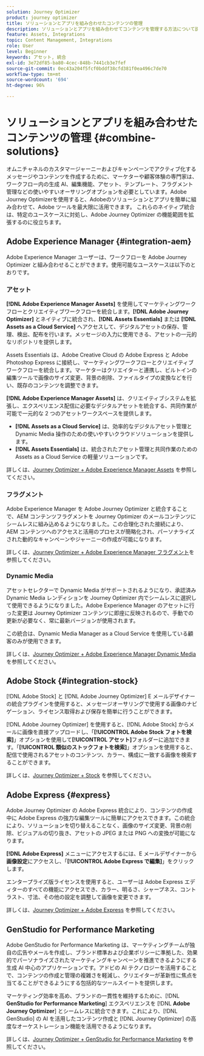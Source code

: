 ```yaml
---
solution: Journey Optimizer
product: journey optimizer
title: ソリューションとアプリを組み合わせたコンテンツの管理
description: ソリューションとアプリを組み合わせてコンテンツを管理する方法について説明します
feature: Assets, Integrations
topic: Content Management, Integrations
role: User
level: Beginner
keywords: アセット, 統合
exl-id: 3e72df85-ba80-4cec-848b-7441cb3e7fef
source-git-commit: 0ec43a204f5fcf0bddf38cfd381f0ea496c7de70
workflow-type: tm+mt
source-wordcount: '694'
ht-degree: 96%

---
```


# ソリューションとアプリを組み合わせたコンテンツの管理 {#combine-solutions}

オムニチャネルのカスタマージャーニーおよびキャンペーンでアクティブ化するメッセージやコンテンツを作成するために、マーケターや顧客体験の専門家は、ワークフロー内の生成 AI、編集機能、アセット、テンプレート、フラグメント管理などの使いやすいオーサリングオプションを必要としています。Adobe Journey Optimizerを使用すると、Adobeのソリューションとアプリを簡単に組み合わせて、Adobe ツールを最大限に活用できます。 これらのネイティブ統合は、特定のユースケースに対処し、Adobe Journey Optimizer の機能範囲を拡張するのに役立ちます。

## Adobe Experience Manager {#integration-aem}

Adobe Experience Manager ユーザーは、ワークフローを Adobe Journey Optimizer と組み合わせることができます。使用可能なユースケースは以下のとおりです。

### アセット

**[!DNL Adobe Experience Manager Assets]** を使用してマーケティングワークフローとクリエイティブワークフローを統合します。**[!DNL Adobe Journey Optimizer]** とネイティブに統合され、**[!DNL Assets Essentials]** または **[!DNL Assets as a Cloud Service]** へアクセスして、デジタルアセットの保存、管理、検出、配布を行います。メッセージの入力に使用できる、アセットの一元的なリポジトリを提供します。

Assets Essentials は、Adobe Creative Cloud の Adobe Express と Adobe Photoshop Express に接続し、マーケティングワークフローとクリエイティブワークフローを統合します。マーケターはクリエイターと連携し、ビルトインの編集ツールで画像のサイズ変更、背景の削除、ファイルタイプの変換などを行い、既存のコンテンツを調整できます。

**[!DNL Adobe Experience Manager Assets]** は、クリエイティブシステムを拡張し、エクスペリエンス配信に必要なデジタルアセットを統合する、共同作業が可能で一元的な 2 つのアセットワークスペースを提供します。

* **[!DNL Assets as a Cloud Service]** は、効率的なデジタルアセット管理と Dynamic Media 操作のための使いやすいクラウドソリューションを提供します。
* **[!DNL Assets Essentials]** は、統合されたアセット管理と共同作業のための Assets as a Cloud Service の軽量ソリューションです。

詳しくは、[Journey Optimizer + Adobe Experience Manager Assets](../integrations/assets.md) を参照してください。

<!--
### Templates

With Adobe Journey Optimizer, you can create custom-tailored messages through Adobe Experience Manager sites. Start by designing your templates using Adobe Experience Manager's content sources, then send them to Adobe Journey Optimizer. Once shared, these templates can be accessed in Adobe Journey Optimizer's Email Designer, simplifying the process of crafting and sending messages to your desired audience.

Learn more about [Journey Optimizer + Adobe Experience Manager templates](../integrations/aem-templates.md).-->

### フラグメント

Adobe Experience Manager を Adobe Journey Optimizer と統合することで、AEM コンテンツフラグメントを Journey Optimizer のメールコンテンツにシームレスに組み込めるようになりました。この合理化された接続により、AEM コンテンツへのアクセスと活用のプロセスが簡略化され、パーソナライズされた動的なキャンペーンやジャーニーの作成が可能になります。

詳しくは、[Journey Optimizer + Adobe Experience Manager フラグメント](../integrations/aem-fragments.md)を参照してください。

### Dynamic Media

アセットセレクターで Dynamic Media がサポートされるようになり、承認済み Dynamic Media レンディションを Journey Optimizer 内でシームレスに選択して使用できるようになりました。Adobe Experience Manager のアセットに行った変更は Journey Optimizer コンテンツに即座に反映されるので、手動での更新が必要なく、常に最新バージョンが使用されます。

この統合は、Dynamic Media Manager as a Cloud Service を使用している顧客のみが使用できます。

詳しくは、[Journey Optimizer + Adobe Experience Manager Dynamic Media](../integrations/aem-dynamic.md) を参照してください。


## Adobe Stock {#integration-stock}

[!DNL Adobe Stock] と [!DNL Adobe Journey Optimizer] E メールデザイナーの統合プラグインを使用すると、メッセージオーサリングで使用する画像のナビゲーション、ライセンス取得および保存を簡単に行うことができます。

[!DNL Adobe Journey Optimizer] を使用すると、[!DNL Adobe Stock] からメールに画像を直接アップロードし、「**[!UICONTROL Adobe Stock フォトを検索]**」オプションを使用して&#x200B;**[!UICONTROL アセット]**&#x200B;フォルダーに追加できます。「**[!UICONTROL 類似のストックフォトを検索]**」オプションを使用すると、配信で使用されるアセットのコンテンツ、カラー、構成に一致する画像を検索することができます。

詳しくは、[Journey Optimizer + Stock](../integrations/stock.md) を参照してください。

## Adobe Express {#express}

Adobe Journey Optimizer の Adobe Express 統合により、コンテンツの作成中に Adobe Express の強力な編集ツールに簡単にアクセスできます。この統合により、ソリューションを切り替えることなく、画像のサイズ変更、背景の削除、ビジュアルの切り抜き、アセットの JPEG または PNG への変換が可能になります。

**[!DNL Adobe Express]** メニューにアクセスするには、E メールデザイナーから&#x200B;**画像設定**&#x200B;にアクセスし、「**[!UICONTROL Adobe Express で編集]**」をクリックします。

エンタープライズ版ライセンスを使用すると、ユーザーは Adobe Express エディターのすべての機能にアクセスでき、カラー、明るさ、シャープネス、コントラスト、寸法、その他の設定を調整して画像を変更できます。

詳しくは、[Journey Optimizer + Adobe Express](../integrations/express.md) を参照してください。

## GenStudio for Performance Marketing

Adobe GenStudio for Performance Marketing は、マーケティングチームが独自の広告やメールを作成し、ブランド標準および企業ポリシーに準拠した、効果的でパーソナライズされたマーケティングキャンペーンを推進できるようにする生成 AI 中心のアプリケーションです。アドビの AI テクノロジーを活用することで、コンテンツの作成と管理の複雑さを軽減し、クリエイターが革新性に焦点を当てることができるようにする包括的なツールスイートを提供します。

マーケティング効率を高め、ブランドの一貫性を維持するために、[!DNL **GenStudio for Performance Marketing**] エクスペリエンスを [!DNL **Adobe Journey Optimizer**] とシームレスに統合できます。これにより、[!DNL GenStudio] の AI を活用したコンテンツ作成と [!DNL Journey Optimizer] の高度なオーケストレーション機能を活用できるようになります。

詳しくは、[Journey Optimizer + GenStudio for Performance Marketing](../integrations/genstudio.md) を参照してください。
